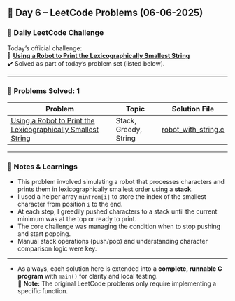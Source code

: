## 📅 Day 6 – LeetCode Problems (06-06-2025)

### 🌟 Daily LeetCode Challenge  
Today’s official challenge:  
🔹 **[Using a Robot to Print the Lexicographically Smallest String](https://leetcode.com/problems/using-a-robot-to-print-the-lexicographically-smallest-string/)**  
✔️ Solved as part of today’s problem set (listed below).

---

### 🧠 Problems Solved: 1

| Problem                                                                                                      | Topic                        | Solution File                                |
|--------------------------------------------------------------------------------------------------------------|------------------------------|----------------------------------------------|
| [Using a Robot to Print the Lexicographically Smallest String](https://leetcode.com/problems/using-a-robot-to-print-the-lexicographically-smallest-string/) | Stack, Greedy, String        | [robot_with_string.c](robot_with_string.c)   |

---

### 📘 Notes & Learnings

- This problem involved simulating a robot that processes characters and prints them in lexicographically smallest order using a **stack**.
- I used a helper array `minFrom[i]` to store the index of the smallest character from position `i` to the end.
- At each step, I greedily pushed characters to a stack until the current minimum was at the top or ready to print.
- The core challenge was managing the condition when to stop pushing and start popping.
- Manual stack operations (push/pop) and understanding character comparison logic were key.

---

- As always, each solution here is extended into a **complete, runnable C program** with `main()` for clarity and local testing.  
📌 **Note:** The original LeetCode problems only require implementing a specific function.

